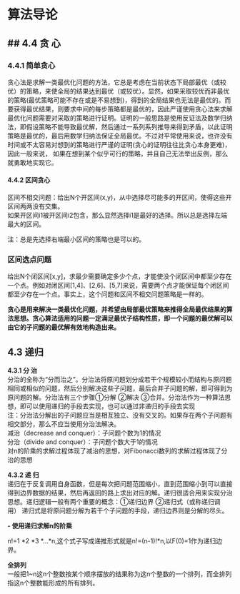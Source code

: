 # 算法导论
##  ## 4.4 贪 心

### **4.4.1 简单贪心**  
贪心法是求解一类最优化问题的方法，它总是考虑在当前状态下局部最优（或较优）的策略，来使全局的结果达到最优（或较优）。显然，如果采取较优而非最优的策略(最优策略可能不存在或是不易想到)，得到的全局结果也无法是最优的。而要获得最优结果，则要求中间的每步策略都是最优的，因此严谨使用贪心法来求解最优化问题需要对采取的策略进行证明。证明的一般思路是使用反证法及数学归纳法，即假设策略不能导致最优解，然后通过一系列系列推导来得到矛盾，以此证明策略是最优的，最后用数学归纳法保证全局最优。不过对平常使用来说，也许没有时间或不太容易对想到的策略进行严谨的证明(贪心的证明往往比贪心本身更难)，因此一般来说， 如果在想到某个似乎可行的策略，并且自己无法举出反例，那么就勇敢地实现它。

#### **4.4.2 区间贪心**  
区间不相交问题：给出N个开区间(x,y)，从中选择尽可能多的开区间，使得这些开区间两两没有交集。  
如果开区间i1被开区间i2包含，那么显然选择i1是最好的选择。所以总是选择左端最大的区间。

注：总是先选择右端最小区间的策略也是可以的。

###  **区间选点问题**
给出N个闭区间[x,y]，求最少需要确定多少个点，才能使没个闭区间中都至少存在一个点。例如对闭区间[1,4]、[2,6]、[5,7]来说，需要两个点才能保证每个闭区间都至少存在一个点。事实上，这个问题和区间不相交问题策略是一样的。

**贪心是用来解决一类最优化问题，并希望由局部最优策略来推得全局最优结果的算法思想。贪心算法适用的问题一定满足最优子结构性质，即一个问题的最优解可以由它的子问题的最优解有效地构造出来。**
## 4.3 递归

**4.3.1 分 治**  
分治的全称为“分而治之”。分治法将原问题划分成若干个规模较小而结构与原问题相同或相似的问题，然后分别解决这些子问题，最后合并子问题的解，即可得到为原问题的解。分治法有三个步骤①分解 ②解决 ③合并。分治法作为一种算法思想，即可以使用递归的手段去实现，也可以通过非递归的手段去实现  
注：分治法分解出的子问题应当是相互独立、没有交叉的。如果存在两个子问题有相交部分，那么不应当使用分治法解决。  
减治（decrease and conquer）：子问题个数为1的情况  
分治（divide and conquer）：子问题个数大于1的情况  
对n的阶乘的求解过程体现了减治的思想，对Fibonacci数列的求解过程体现了分治的思想

**4.3.2 递 归**  
递归在于反复调用自身函数，但是每次把问题范围缩小，直到范围缩小到可以直接得到边界数据的结果，然后再返回的路上求出对应的解。递归很适合用来实现分治思想。递归逻辑一般有两个重要的概念：①递归边界 ②递归式（或称递归调用） 递归式是将原问题分解为若干个子问题的手段，递归边界则是分解的尽头。

**- 使用递归求解n的阶乘**

n!=1 *2 *3 *…*n,这个式子写成递推形式就是n!=(n-1)!*n,以F(0)=1作为递归边界。

**全排列**  
一般把1~n这n个整数按某个顺序摆放的结果称为这n个整数的一个排列，而全排列指这n个整数能形成的所有排列。

